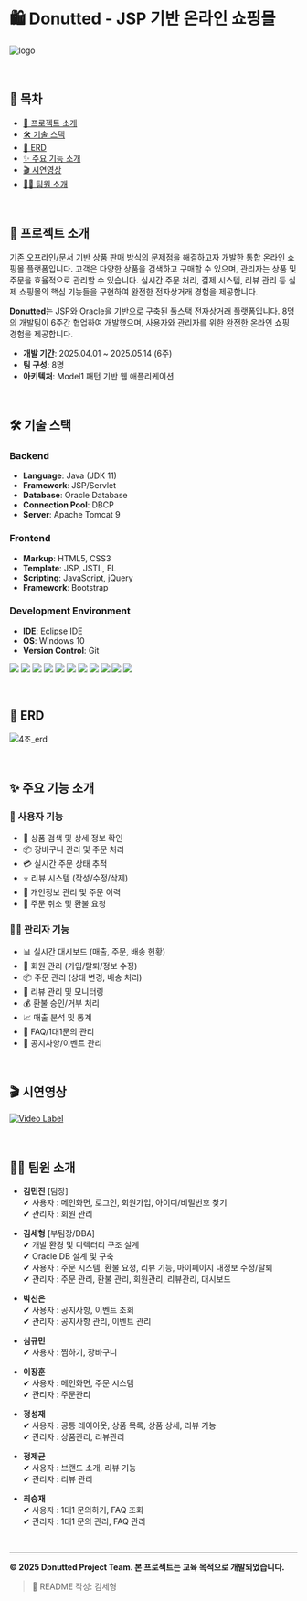 # 🛍️ Donutted - JSP 기반 온라인 쇼핑몰

![logo](https://github.com/user-attachments/assets/5acd9fdf-7c58-496e-a42c-b48220a907c9)

<br/>

## 📑 목차  
- [📝 프로젝트 소개](#-프로젝트-소개)
- [🛠 기술 스택](#-기술-스택)
- [💾 ERD](#-erd)
- [✨ 주요 기능 소개](#-주요-기능-소개)  
- [🎬 시연영상](#-시연영상)   
- [💁‍♂️ 팀원 소개](#-팀원-소개)  

<br/>

## 📝 프로젝트 소개
기존 오프라인/문서 기반 상품 판매 방식의 문제점을 해결하고자 개발한 통합 온라인 쇼핑몰 플랫폼입니다.
고객은 다양한 상품을 검색하고 구매할 수 있으며, 관리자는 상품 및 주문을 효율적으로 관리할 수 있습니다.
실시간 주문 처리, 결제 시스템, 리뷰 관리 등 실제 쇼핑몰의 핵심 기능들을 구현하여 완전한 전자상거래 경험을 제공합니다.

**Donutted**는 JSP와 Oracle을 기반으로 구축된 풀스택 전자상거래 플랫폼입니다. 8명의 개발팀이 6주간 협업하여 개발했으며, 사용자와 관리자를 위한 완전한 온라인 쇼핑 경험을 제공합니다.

- **개발 기간**: 2025.04.01 ~ 2025.05.14 (6주)
- **팀 구성**: 8명 
- **아키텍처**: Model1 패턴 기반 웹 애플리케이션

<br/>

## 🛠 기술 스택

### Backend
- **Language**: Java (JDK 11)
- **Framework**: JSP/Servlet
- **Database**: Oracle Database
- **Connection Pool**: DBCP
- **Server**: Apache Tomcat 9

### Frontend
- **Markup**: HTML5, CSS3
- **Template**: JSP, JSTL, EL
- **Scripting**: JavaScript, jQuery
- **Framework**: Bootstrap

### Development Environment
- **IDE**: Eclipse IDE
- **OS**: Windows 10
- **Version Control**: Git

<img src="https://img.shields.io/badge/java-007396?style=for-the-badge&logo=java&logoColor=white"> <img src="https://img.shields.io/badge/html5-E34F26?style=for-the-badge&logo=html5&logoColor=white"> <img src="https://img.shields.io/badge/css-1572B6?style=for-the-badge&logo=css3&logoColor=white"> <img src="https://img.shields.io/badge/javascript-F7DF1E?style=for-the-badge&logo=javascript&logoColor=black"> <img src="https://img.shields.io/badge/jquery-0769AD?style=for-the-badge&logo=jquery&logoColor=white"> <img src="https://img.shields.io/badge/bootstrap-7952B3?style=for-the-badge&logo=bootstrap&logoColor=white"> <img src="https://img.shields.io/badge/oracle-F80000?style=for-the-badge&logo=oracle&logoColor=white"> <img src="https://img.shields.io/badge/apache tomcat-F8DC75?style=for-the-badge&logo=apachetomcat&logoColor=white"> <img src="https://img.shields.io/badge/eclipse-2C2255?style=for-the-badge&logo=eclipseide&logoColor=white"> <img src="https://img.shields.io/badge/git-F05032?style=for-the-badge&logo=git&logoColor=white"> <img src="https://img.shields.io/badge/github-181717?style=for-the-badge&logo=github&logoColor=white">

<br/>

## 💾 ERD
![4조_erd](https://github.com/user-attachments/assets/dbdf5438-88ba-4158-a790-dc0375807b6d)

<br/>

## ✨ 주요 기능 소개

### 👥 사용자 기능
- 🛒 상품 검색 및 상세 정보 확인
- 📦 장바구니 관리 및 주문 처리
- 💳 실시간 주문 상태 추적
- ⭐ 리뷰 시스템 (작성/수정/삭제)
- 👤 개인정보 관리 및 주문 이력
- 🔄 주문 취소 및 환불 요청

### 👨‍💼 관리자 기능
- 📊 실시간 대시보드 (매출, 주문, 배송 현황)
- 👤 회원 관리 (가입/탈퇴/정보 수정)
- 📦 주문 관리 (상태 변경, 배송 처리)
- 📝 리뷰 관리 및 모니터링
- 💰 환불 승인/거부 처리
- 📈 매출 분석 및 통계
- 💬 FAQ/1대1문의 관리
- 📢 공지사항/이벤트 관리

<br/>

## 🎬 시연영상
[![Video Label](http://img.youtube.com/vi/thmKeS74tDw/0.jpg)](https://youtu.be/thmKeS74tDw)

<br/>

## 💁‍♂️ 팀원 소개
- **김민진** [팀장]<br/>
  ✔ 사용자 : 메인화면, 로그인, 회원가입, 아이디/비밀번호 찾기<br/>
  ✔ 관리자 : 회원 관리<br/>
  
- **김세형** [부팀장/DBA]<br/>
  ✔ 개발 환경 및 디렉터리 구조 설계<br/>
  ✔ Oracle DB 설계 및 구축<br/>
  ✔ 사용자 : 주문 시스템, 환불 요청, 리뷰 기능, 마이페이지 내정보 수정/탈퇴<br/>
  ✔ 관리자 : 주문 관리, 환불 관리, 회원관리, 리뷰관리, 대시보드<br/>
  
- **박선은**<br/>
  ✔ 사용자 : 공지사항, 이벤트 조회<br/>
  ✔ 관리자 : 공지사항 관리, 이벤트 관리<br/>
  
- **심규민**<br/>
  ✔ 사용자 : 찜하기, 장바구니<br/>
  
- **이장훈**<br/>
  ✔ 사용자 : 메인화면, 주문 시스템<br/>
  ✔ 관리자 : 주문관리<br/>
  
- **정성재**<br/>
  ✔ 사용자 : 공통 레이아웃, 상품 목록, 상품 상세, 리뷰 기능<br/>
  ✔ 관리자 : 상품관리, 리뷰관리<br/>
  
- **정제균**<br/>
  ✔ 사용자 : 브랜드 소개, 리뷰 기능<br/>
  ✔ 관리자 : 리뷰 관리<br/>
  
- **최승재**<br/>
  ✔ 사용자 : 1대1 문의하기, FAQ 조회<br/>
  ✔ 관리자 : 1대1 문의 관리, FAQ 관리<br/>

<br/>

---

**© 2025 Donutted Project Team. 본 프로젝트는 교육 목적으로 개발되었습니다.**

> 🙋 README 작성: 김세형
